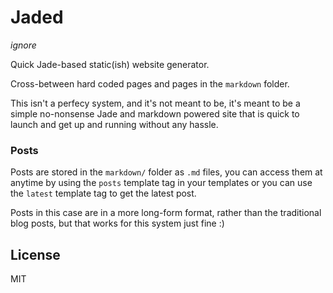 # Jaded

_ignore_

Quick Jade-based static(ish) website generator.

Cross-between hard coded pages and pages in the `markdown` folder.

This isn't a perfecy system, and it's not meant to be, it's meant to be a simple no-nonsense Jade and markdown powered site that is quick to launch and get up and running without any hassle.

### Posts

Posts are stored in the `markdown/` folder as `.md` files, you can access them at anytime by using the `posts` template tag in your templates or you can use the `latest` template tag to get the latest post.

Posts in this case are in a more long-form format, rather than the traditional blog posts, but that works for this system just fine :)

## License

MIT
